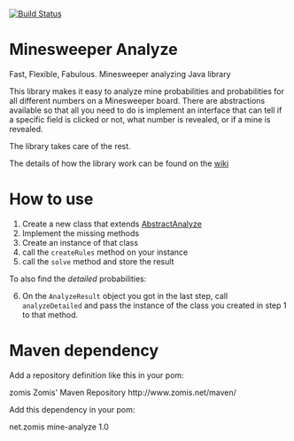 [![Build Status](https://travis-ci.org/Zomis/Minesweeper-Analyze.svg?branch=master)](https://travis-ci.org/Zomis/Minesweeper-Analyze?branch=master)


# Minesweeper Analyze


Fast, Flexible, Fabulous. Minesweeper analyzing Java library

This library makes it easy to analyze mine probabilities and probabilities for all different numbers on a Minesweeper board. There are abstractions available so that all you need to do is implement an interface that can tell if a specific field is clicked or not, what number is revealed, or if a mine is revealed.

The library takes care of the rest.

The details of how the library work can be found on the [wiki](https://github.com/Zomis/Minesweeper-Analyze/wiki/How-it-works)

# How to use

1. Create a new class that extends [AbstractAnalyze](https://github.com/Zomis/Minesweeper-Analyze/blob/master/src/main/java/net/zomis/minesweeper/analyze/factory/AbstractAnalyze.java)
2. Implement the missing methods
3. Create an instance of that class
4. call the `createRules` method on your instance
5. call the `solve` method and store the result

To also find the *detailed* probabilities:

6. On the `AnalyzeResult` object you got in the last step, call `analyzeDetailed` and pass the instance of the class you created in step 1 to that method.

# Maven dependency

Add a repository definition like this in your pom:

<repositories>
    <repository>
        <id>zomis</id>
        <name>Zomis' Maven Repository</name>
        <url>http://www.zomis.net/maven/</url>
    </repository>
</repositories>

Add this dependency in your pom:

<dependency>
    <groupId>net.zomis</groupId>
    <artifactId>mine-analyze</artifactId>
    <version>1.0</version>
</dependency>
